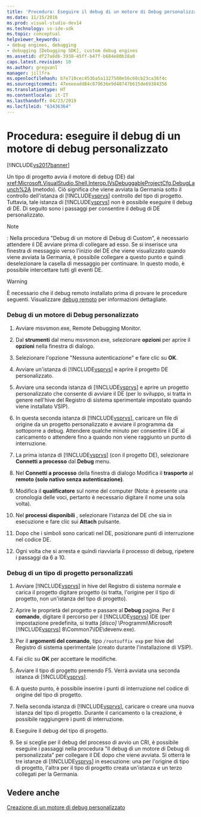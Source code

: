 ```yaml
---
title: 'Procedura: Eseguire il debug di un motore di Debug personalizzato | Microsoft Docs'
ms.date: 11/15/2016
ms.prod: visual-studio-dev14
ms.technology: vs-ide-sdk
ms.topic: conceptual
helpviewer_keywords:
- debug engines, debugging
- debugging [Debugging SDK], custom debug engines
ms.assetid: df27a8d6-3938-45ff-b47f-b684e80b38a0
caps.latest.revision: 10
ms.author: gregvanl
manager: jillfra
ms.openlocfilehash: b7e710cec4536a5a1327580e56c60cb23ca36f4c
ms.sourcegitcommit: 47eeeeadd84c879636e9d48747b615de69384356
ms.translationtype: HT
ms.contentlocale: it-IT
ms.lasthandoff: 04/23/2019
ms.locfileid: "63436364"
---
```

# <a name="how-to-debug-a-custom-debug-engine"></a>Procedura: eseguire il debug di un motore di debug personalizzato
[!INCLUDE[vs2017banner](../../includes/vs2017banner.md)]

Un tipo di progetto avvia il motore di debug (DE) dal <xref:Microsoft.VisualStudio.Shell.Interop.IVsDebuggableProjectCfg.DebugLaunch%2A> (metodo). Ciò significa che viene avviata la Germania sotto il controllo dell'istanza di [!INCLUDE[vsprvs](../../includes/vsprvs-md.md)] controllo del tipo di progetto. Tuttavia, tale istanza di [!INCLUDE[vsprvs](../../includes/vsprvs-md.md)] non è possibile eseguire il debug di DE. Di seguito sono i passaggi per consentire il debug di DE personalizzato.  
  
> [!NOTE]
> :     Nella procedura "Debug di un motore di Debug di Custom", è necessario attendere il DE avviare prima di collegare ad esso. Se si inserisce una finestra di messaggio verso l'inizio del DE che viene visualizzato quando viene avviata la Germania, è possibile collegare a questo punto e quindi deselezionare la casella di messaggio per continuare. In questo modo, è possibile intercettare tutti gli eventi DE.  
  
> [!WARNING]
> È necessario che il debug remoto installato prima di provare le procedure seguenti. Visualizzare [debug remoto](../../debugger/remote-debugging.md) per informazioni dettagliate.  
  
### <a name="debugging-a-custom-debug-engine"></a>Debug di un motore di Debug personalizzato  
  
1. Avviare msvsmon.exe, Remote Debugging Monitor.  
  
2. Dal **strumenti** dal menu msvsmon.exe, selezionare **opzioni** per aprire il **opzioni** nella finestra di dialogo.  
  
3. Selezionare l'opzione "Nessuna autenticazione" e fare clic su **OK**.  
  
4. Avviare un'istanza di [!INCLUDE[vsprvs](../../includes/vsprvs-md.md)] e aprire il progetto DE personalizzato.  
  
5. Avviare una seconda istanza di [!INCLUDE[vsprvs](../../includes/vsprvs-md.md)] e aprire un progetto personalizzato che consente di avviare il DE (per lo sviluppo, si tratta in genere nell'hive del Registro di sistema sperimentale impostato quando viene installato VSIP).  
  
6. In questa seconda istanza di [!INCLUDE[vsprvs](../../includes/vsprvs-md.md)], caricare un file di origine da un progetto personalizzato e avviare il programma da sottoporre a debug. Attendere qualche minuto per consentire il DE al caricamento o attendere fino a quando non viene raggiunto un punto di interruzione.  
  
7. La prima istanza di [!INCLUDE[vsprvs](../../includes/vsprvs-md.md)] (con il progetto DE), selezionare **Connetti a processo** dal **Debug** menu.  
  
8. Nel **Connetti a processo** della finestra di dialogo Modifica il **trasporto** al **remoto (solo nativo senza autenticazione)**.  
  
9. Modifica il **qualificatore** sul nome del computer (Nota: è presente una cronologia delle voci, pertanto è necessario digitare il nome una sola volta).  
  
10. Nel **processi disponibili** , selezionare l'istanza del DE che sia in esecuzione e fare clic sui **Attach** pulsante.  
  
11. Dopo che i simboli sono caricati nel DE, posizionare punti di interruzione nel codice DE.  
  
12. Ogni volta che si arresta e quindi riavviarla il processo di debug, ripetere i passaggi da 6 a 10.  
  
### <a name="debugging-a-custom-project-type"></a>Debug di un tipo di progetto personalizzati  
  
1. Avviare [!INCLUDE[vsprvs](../../includes/vsprvs-md.md)] in hive del Registro di sistema normale e carica il progetto digitare progetto (si tratta, l'origine per il tipo di progetto, non un'istanza del tipo di progetto).  
  
2. Aprire le proprietà del progetto e passare al **Debug** pagina. Per il **comando**, digitare il percorso per il [!INCLUDE[vsprvs](../../includes/vsprvs-md.md)] IDE (per impostazione predefinita, si tratta *[disco]* \Programmi\Microsoft [!INCLUDE[vsprvs](../../includes/vsprvs-md.md)] 8\Common7\IDE\devenv.exe).  
  
3. Per il **argomenti del comando**, tipo `/rootsuffix exp` per hive del Registro di sistema sperimentale (creato durante l'installazione di VSIP).  
  
4. Fai clic su **OK** per accettare le modifiche.  
  
5. Avviare il tipo di progetto premendo F5. Verrà avviata una seconda istanza di [!INCLUDE[vsprvs](../../includes/vsprvs-md.md)].  
  
6. A questo punto, è possibile inserire i punti di interruzione nel codice di origine del tipo di progetto.  
  
7. Nella seconda istanza di [!INCLUDE[vsprvs](../../includes/vsprvs-md.md)], caricare o creare una nuova istanza del tipo di progetto. Durante il caricamento o la creazione, è possibile raggiungere i punti di interruzione.  
  
8. Eseguire il debug del tipo di progetto.  
  
9. Se si sceglie per il debug del processo di avvio un CRI, è possibile eseguire i passaggi nella procedura "Il debug di un motore di Debug di personalizzata" per collegare il DE dopo che viene avviata. Si otterrà le tre istanze di [!INCLUDE[vsprvs](../../includes/vsprvs-md.md)] in esecuzione: una per l'origine di tipo di progetto, l'altra per il tipo di progetto creata un'istanza e un terzo collegati per la Germania.  
  
## <a name="see-also"></a>Vedere anche  
 [Creazione di un motore di debug personalizzato](../../extensibility/debugger/creating-a-custom-debug-engine.md)
